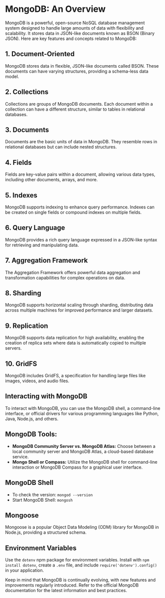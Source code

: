 # MongoDB: An Overview

MongoDB is a powerful, open-source NoSQL database management system designed to handle large amounts of data with flexibility and scalability. It stores data in JSON-like documents known as BSON (Binary JSON). Here are key features and concepts related to MongoDB:

## 1. Document-Oriented
MongoDB stores data in flexible, JSON-like documents called BSON. These documents can have varying structures, providing a schema-less data model.

## 2. Collections
Collections are groups of MongoDB documents. Each document within a collection can have a different structure, similar to tables in relational databases.

## 3. Documents
Documents are the basic units of data in MongoDB. They resemble rows in relational databases but can include nested structures.

## 4. Fields
Fields are key-value pairs within a document, allowing various data types, including other documents, arrays, and more.

## 5. Indexes
MongoDB supports indexing to enhance query performance. Indexes can be created on single fields or compound indexes on multiple fields.

## 6. Query Language
MongoDB provides a rich query language expressed in a JSON-like syntax for retrieving and manipulating data.

## 7. Aggregation Framework
The Aggregation Framework offers powerful data aggregation and transformation capabilities for complex operations on data.

## 8. Sharding
MongoDB supports horizontal scaling through sharding, distributing data across multiple machines for improved performance and larger datasets.

## 9. Replication
MongoDB supports data replication for high availability, enabling the creation of replica sets where data is automatically copied to multiple servers.

## 10. GridFS
MongoDB includes GridFS, a specification for handling large files like images, videos, and audio files.

## Interacting with MongoDB
To interact with MongoDB, you can use the MongoDB shell, a command-line interface, or official drivers for various programming languages like Python, Java, Node.js, and others.

## MongoDB Tools:
- **MongoDB Community Server vs. MongoDB Atlas:** Choose between a local community server and MongoDB Atlas, a cloud-based database service.
- **Mongo Shell or Compass:** Utilize the MongoDB shell for command-line interaction or MongoDB Compass for a graphical user interface.

## MongoDB Shell
- To check the version: `mongod --version`
- Start MongoDB Shell: `mongosh`

## Mongoose
Mongoose is a popular Object Data Modeling (ODM) library for MongoDB in Node.js, providing a structured schema.

## Environment Variables
Use the `dotenv` npm package for environment variables. Install with `npm install dotenv`, create a `.env` file, and include `require('dotenv').config()` in your application.

Keep in mind that MongoDB is continually evolving, with new features and improvements regularly introduced. Refer to the official MongoDB documentation for the latest information and best practices.
